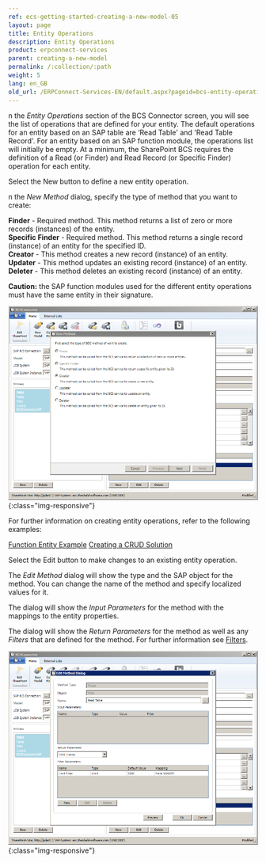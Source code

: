 ```yaml
---
ref: ecs-getting-started-creating-a-new-model-05
layout: page
title: Entity Operations
description: Entity Operations
product: erpconnect-services
parent: creating-a-new-model
permalink: /:collection/:path
weight: 5
lang: en_GB
old_url: /ERPConnect-Services-EN/default.aspx?pageid=bcs-entity-operations
---
```


n the *Entity Operations* section of the BCS Connector screen, you will see the list of operations that are defined for your entity. The default operations for an entity based on an SAP table are ‘Read Table' and 'Read Table Record'. For an entity based on an SAP function module, the operations list will initially be empty. At a minimum, the SharePoint BCS requires the definition of a Read (or Finder) and Read Record (or Specific Finder) operation for each entity.

Select the New button to define a new entity operation.

n the *New Method* dialog, specify the type of method that you want to create:

**Finder** -	 Required method. This method returns a list of zero or more records (instances) of the entity.<br>
**Specific Finder** -	 Required method. This method returns a single record (instance) of an entity for the specified ID.<br>
**Creator** -	 This method creates a new record (instance) of an entity.<br>
**Updater** -	 This method updates an existing record (instance) of an entity.<br>
**Deleter** -	 This method deletes an existing record (instance) of an entity.

**Caution:** the SAP function modules used for the different entity operations must have the same entity in their signature.

![BCS-Generic-New-Method](/img/content/BCS-Generic-New-Method.png){:class="img-responsive"}

For further information on creating entity operations, refer to the following examples:

[Function Entity Example](../function-entity-example)
[Creating a CRUD Solution](../../advanced-solutions/read-write-access)

Select the Edit button to make changes to an existing entity operation.

The *Edit Method* dialog will show the type and the SAP object for the method. You can change the name of the method and specify localized values for it.

The dialog will show the *Input Parameters* for the method with the mappings to the entity properties.

The dialog will show the *Return Parameters* for the method as well as any *Filters* that are defined for the method. For further information see [Filters](./filters).

![BCS-Generic-Edit-Method](/img/content/BCS-Generic-Edit-Method.png){:class="img-responsive"}



